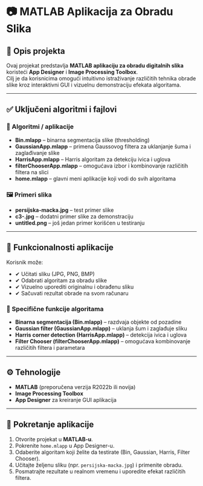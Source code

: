 # 📷 MATLAB Aplikacija za Obradu Slika

## 📌 Opis projekta
Ovaj projekat predstavlja **MATLAB aplikaciju za obradu digitalnih slika** koristeći **App Designer** i **Image Processing Toolbox**.  
Cilj je da korisnicima omogući intuitivno istraživanje različitih tehnika obrade slike kroz interaktivni GUI i vizuelnu demonstraciju efekata algoritama.

---

## ✅ Uključeni algoritmi i fajlovi

### 🧩 Algoritmi / aplikacije
- **Bin.mlapp** – binarna segmentacija slike (thresholding)  
- **GaussianApp.mlapp** – primena Gaussovog filtera za uklanjanje šuma i zaglađivanje slike  
- **HarrisApp.mlapp** – Harris algoritam za detekciju ivica i uglova  
- **filterChooserApp.mlapp** – omogućava izbor i kombinovanje različitih filtera na slici  
- **home.mlapp** – glavni meni aplikacije koji vodi do svih algoritama  

### 🖼 Primeri slika
- **persijska-macka.jpg** – test primer slike  
- **c3-.jpg** – dodatni primer slike za demonstraciju  
- **untitled.png** – još jedan primer korišćen u testiranju  

---

## 🎯 Funkcionalnosti aplikacije
Korisnik može:  
- ✔ Učitati sliku (JPG, PNG, BMP)  
- ✔ Odabrati algoritam za obradu slike  
- ✔ Vizuelno uporediti originalnu i obrađenu sliku  
- ✔ Sačuvati rezultat obrade na svom računaru  

### 🔹 Specifične funkcije algoritama
- **Binarna segmentacija (Bin.mlapp)** – razdvaja objekte od pozadine  
- **Gaussian filter (GaussianApp.mlapp)** – uklanja šum i zaglađuje sliku  
- **Harris corner detection (HarrisApp.mlapp)** – detekcija ivica i uglova  
- **Filter Chooser (filterChooserApp.mlapp)** – omogućava kombinovanje različitih filtera i parametara  

---

## ⚙️ Tehnologije
- **MATLAB** (preporučena verzija R2022b ili novija)  
- **Image Processing Toolbox**  
- **App Designer** za kreiranje GUI aplikacija  

---

## 🚀 Pokretanje aplikacije
1. Otvorite projekat u **MATLAB-u**.  
2. Pokrenite `home.mlapp` u App Designer-u.  
3. Odaberite algoritam koji želite da testirate (Bin, Gaussian, Harris, Filter Chooser).  
4. Učitajte željenu sliku (npr. `persijska-macka.jpg`) i primenite obradu.  
5. Posmatrajte rezultate u realnom vremenu i uporedite efekat različitih filtera.  

